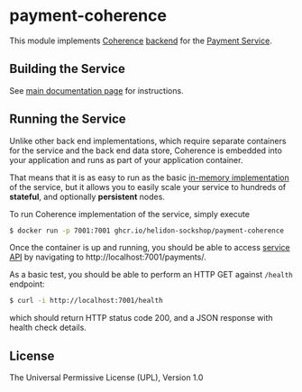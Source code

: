 # payment-coherence

This module implements [Coherence](https://coherence.java.net/) [backend](src/main/java/io/helidon/examples/sockshop/payment/coherence/CoherencePaymentRepository.java)
for the [Payment Service](../README.md).

## Building the Service

See [main documentation page](../README.md#building-the-service) for instructions.

## Running the Service

Unlike other back end implementations, which require separate containers for the service
and the back end data store, Coherence is embedded into your application and runs as part
of your application container.

That means that it is as easy to run as the basic [in-memory implementation](../payment-core/README.md)
of the service, but it allows you to easily scale your service to hundreds of **stateful**,
and optionally **persistent** nodes.

To run Coherence implementation of the service, simply execute

```bash
$ docker run -p 7001:7001 ghcr.io/helidon-sockshop/payment-coherence
``` 

Once the container is up and running, you should be able to access [service API](../README.md#api) 
by navigating to http://localhost:7001/payments/.

As a basic test, you should be able to perform an HTTP GET against `/health` endpoint:

```bash
$ curl -i http://localhost:7001/health
``` 
which should return HTTP status code 200, and a JSON response with health check details.

## License

The Universal Permissive License (UPL), Version 1.0
